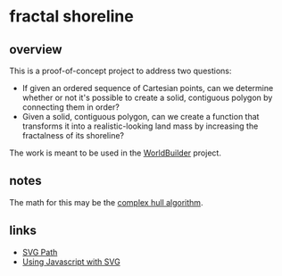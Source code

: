 # fractal shoreline

## overview

This is a proof-of-concept project to address two questions: 

- If given an ordered sequence of Cartesian points, can we determine whether or not it's possible to create a solid, contiguous polygon by connecting them in order?
- Given a solid, contiguous polygon, can we create a function that transforms it into a realistic-looking land mass by increasing the fractalness of its shoreline?

The work is meant to be used in the [WorldBuilder](https://github.com/jake-bladt/worldbuilder) project.

## notes

The math for this may be the [complex hull algorithm](https://www.codeproject.com/Articles/775753/A-Convex-Hull-Algorithm-and-its-implementation-in).

## links

* [SVG Path](https://www.w3schools.com/graphics/svg_path.asp)
* [Using Javascript with SVG](http://www.petercollingridge.co.uk/tutorials/svg/interactive/javascript/)
